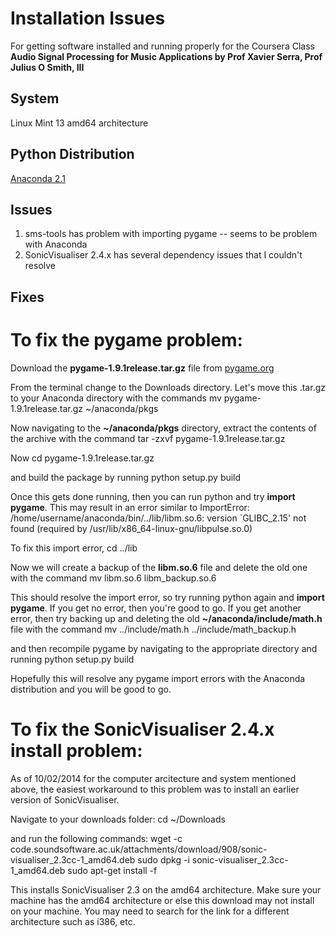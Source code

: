 # Installation Issues
For getting software installed and running properly for the Coursera Class **Audio Signal Processing for Music Applications by Prof Xavier Serra, Prof Julius O Smith, III**

## System
Linux Mint 13 
amd64 architecture

## Python Distribution
[Anaconda 2.1](https://store.continuum.io/cshop/anaconda/)

## Issues
1) sms-tools has problem with importing pygame -- seems to be problem with Anaconda
2) SonicVisualiser 2.4.x has several dependency issues that I couldn't resolve

## Fixes
To fix the **pygame** problem:
============================

Download the **pygame-1.9.1release.tar.gz** file from [pygame.org](http://www.pygame.org/download.shtml)

From the terminal change to the Downloads directory.
Let's move this .tar.gz to your Anaconda directory with the commands
	mv pygame-1.9.1release.tar.gz ~/anaconda/pkgs

Now navigating to the **~/anaconda/pkgs** directory, extract the contents of the archive with the command
	tar -zxvf pygame-1.9.1release.tar.gz

Now 
	cd pygame-1.9.1release.tar.gz

and build the package by running
	python setup.py build

Once this gets done running, then you can run python and try **import pygame**.  This may result in an error similar to
	ImportError: /home/username/anaconda/bin/../lib/libm.so.6: version `GLIBC_2.15' not found (required by /usr/lib/x86_64-linux-gnu/libpulse.so.0)

To fix this import error, 
	cd ../lib

Now we will create a backup of the **libm.so.6** file and delete the old one with the command
	mv libm.so.6 libm_backup.so.6

This should resolve the import error, so try running python again and **import pygame**.  If you get no error, then you're good to go.  If you get another error, then try backing up and deleting the old **~/anaconda/include/math.h** file with the command
	mv ../include/math.h ../include/math_backup.h

and then recompile pygame by navigating to the appropriate directory and running
	python setup.py build

Hopefully this will resolve any pygame import errors with the Anaconda distribution and you will be good to go.



To fix the SonicVisualiser 2.4.x install problem:
===========================================

As of 10/02/2014 for the computer arcitecture and system mentioned above, the easiest workaround to this problem was to install an earlier version of SonicVisualiser.

Navigate to your downloads folder:
	cd ~/Downloads
	
and run the following commands:
	wget -c code.soundsoftware.ac.uk/attachments/download/908/sonic-visualiser_2.3cc-1_amd64.deb
	sudo dpkg -i sonic-visualiser_2.3cc-1_amd64.deb
	sudo apt-get install -f

This installs SonicVisualiser 2.3 on the amd64 architecture.  Make sure your machine has the amd64 architecture or else this download may not install on your machine.  You may need to search for the link for a different architecture such as i386, etc.  
